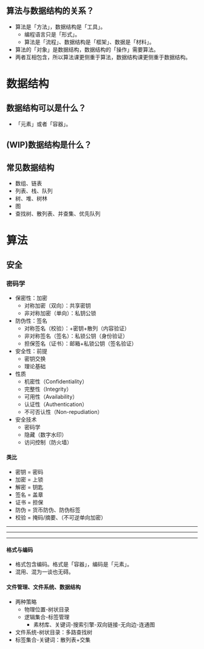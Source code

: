 
## 算法与数据结构的关系？
- 算法是「方法」，数据结构是「工具」。
  - 编程语言只是「形式」。
  - 算法是「流程」、数据结构是「框架」、数据是「材料」。
- 算法的「对象」是数据结构，数据结构的「操作」需要算法。
- 两者互相包含，所以算法课更侧重于算法，数据结构课更侧重于数据结构。

# 数据结构
## 数据结构可以是什么？
- 「元素」或者「容器」。

## (WIP)数据结构是什么？

## 常见数据结构
- 数组、链表
- 列表、栈、队列
- 树、堆、树林
- 图
- 查找树、散列表、并查集、优先队列


# 算法
## 安全
### 密码学
- 保密性：加密
  - 对称加密（双向）：共享密钥
  - 非对称加密（单向）：私钥公锁
- 防伪性：签名
  - 对称签名（校验）：+密钥+散列（内容验证）
  - 非对称签名（签名）：私锁公钥（身份验证）
  - 担保签名（证书）：邮箱+私锁公钥（签名验证）
- 安全性：前提
  - 密钥交换
  - 理论基础
- 性质
  - 机密性（Confidentiality）
  - 完整性（Integrity）
  - 可用性（Availability）
  - 认证性（Authentication）
  - 不可否认性（Non-repudiation）
- 安全技术
  - 密码学
  - 隐藏（数字水印）
  - 访问控制（防火墙）
#### 类比
- 密钥 = 密码
- 加密 = 上锁
- 解密 = 钥匙
- 签名 = 盖章
- 证书 = 担保
- 防伪 = 货币防伪、防伪标签
- 校验 = 掩码/摘要、（不可逆单向加密）


[我的第一本算法书#第5章 安全算法]:(https://m.ituring.com.cn/book/2464)
[密码学简介 - CTF Wiki]:(https://ctf-wiki.org/crypto/introduction/)
[信息安全 - 维基百科]:(https://zh.wikipedia.org/wiki/信息安全#關鍵概念)
[Halfrost-Field/HTTPS-cryptography-overview.md]:(https://github.com/halfrost/Halfrost-Field/blob/master/contents/Protocol/HTTPS-cryptography-overview.md)


---
---
---
#### 格式与编码
- 格式包含编码。格式是「容器」，编码是「元素」。
- 混用、混为一谈也无碍。

#### 文件管理、文件系统、数据结构
- 两种策略
  - 物理位置-树状目录
  - 逻辑集合-标签管理
    - 素材库、关键词-搜索引擎-双向链接-无向边-连通图
- 文件系统-树状目录：多路查找树
- 标签集合-关键词：散列表+交集
